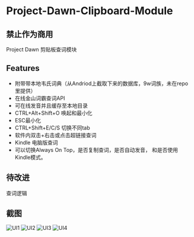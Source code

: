 # Project-Dawn-Clipboard-Module
## 禁止作为商用

Project Dawn 剪贴板查词模块

## Features

* 附带带本地韦氏词典（从Andriod上截取下来的数据库，9w词族，未在repo里提供）
* 在线金山词霸查词API
* 可在线发音并且缓存至本地目录
* CTRL+Alt+Shift+O 唤起和最小化
* ESC最小化
* CTRL+Shift+E/C/S 切换不同tab
* 软件内双击+右击或点击超链接查词
* Kindle 电脑版查词
* 可以切换Always On Top，是否复制查词，是否自动发音， 和是否使用Kindle模式。

## 待改进
查词逻辑

## 截图

![UI1](http://p9wgwhtmi.bkt.clouddn.com/test1.png)
![UI2](http://p9wgwhtmi.bkt.clouddn.com/test2.png)
![UI3](http://p9wgwhtmi.bkt.clouddn.com/test3.png)
![UI4](http://p9wgwhtmi.bkt.clouddn.com/test4.gif)

